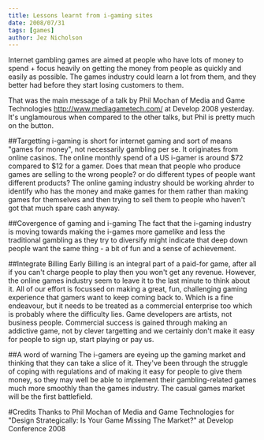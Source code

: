 ```yaml
---
title: Lessons learnt from i-gaming sites
date: 2008/07/31
tags: [games]
author: Jez Nicholson
---
```

Internet gambling games are aimed at people who have lots of money to spend + focus heavily on getting the money from people as quickly and easily as possible. The games industry could learn a lot from them, and they better had before they start losing customers to them.

That was the main message of a talk by Phil Mochan of Media and Game Technologies http://www.mediagametech.com/ at Develop 2008 yesterday. It's unglamourous when compared to the other talks, but Phil is pretty much on the button.

##Targetting
i-gaming is short for internet gaming and sort of means "games for money", not necessarily gambling per se. It originates from online casinos. The online monthly spend of a US i-gamer is around $72 compared to $12 for a gamer. Does that mean that people who produce games are selling to the wrong people? or do different types of people want different products? The online gaming industry should be working ahrder to identify who has the money and make games for them rather than making games for themselves and then trying to sell them to people who haven't got that much spare cash anyway.

##Covergence of gaming and i-gaming
The fact that the i-gaming industry is moving towards making the i-games more gamelike and less the traditional gambling as they try to diversify might indicate that deep down people want the same thing - a bit of fun and a sense of achievement.

##Integrate Billing Early
Billing is an integral part of a paid-for game, after all if you can't charge people to play then you won't get any revenue. However, the online games industry seem to leave it to the last minute to think about it. All of our effort is focussed on making a great, fun, challenging gaming experience that gamers want to keep coming back to. Which is a fine endeavour, but it needs to be treated as a commercial enterprise too which is probably where the difficulty lies. Game developers are artists, not business people. Commercial success is gained through making an addictive game, not by clever targetting and we certainly don't make it easy for people to sign up, start playing or pay us.

##A word of warning
The i-gamers are eyeing up the gaming market and thinking that they can take a slice of it. They've been through the struggle of coping with regulations and of making it easy for people to give them money, so they may well be able to implement their gambling-related games much more smoothly than the games industry. The casual games market will be the first battlefield.

#Credits
Thanks to Phil Mochan of Media and Game Technologies for "Design Strategically: Is Your Game Missing The Market?" at Develop Conference 2008